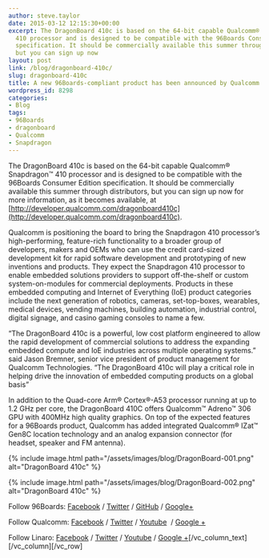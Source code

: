 ```yaml
---
author: steve.taylor
date: 2015-03-12 12:15:30+00:00
excerpt: The DragonBoard 410c is based on the 64-bit capable Qualcomm® Snapdragon™
  410 processor and is designed to be compatible with the 96Boards Consumer Edition
  specification. It should be commercially available this summer through distributors,
  but you can sign up now
layout: post
link: /blog/dragonboard-410c/
slug: dragonboard-410c
title: A new 96Boards-compliant product has been announced by Qualcomm
wordpress_id: 8298
categories:
- Blog
tags:
- 96Boards
- dragonboard
- Qualcomm
- Snapdragon
---
```


The DragonBoard 410c is based on the 64-bit capable Qualcomm® Snapdragon™ 410 processor and is designed to be compatible with the 96Boards Consumer Edition specification. It should be commercially available this summer through distributors, but you can sign up now for more information, as it becomes available, at [http://developer.qualcomm.com/dragonboard410c](http://developer.qualcomm.com/dragonboard410c).

Qualcomm is positioning the board to bring the Snapdragon 410 processor’s high-performing, feature-rich functionality to a broader group of developers, makers and OEMs who can use the credit card-sized development kit for rapid software development and prototyping of new inventions and products. They expect the Snapdragon 410 processor to enable embedded solutions providers to support off-the-shelf or custom system-on-modules for commercial deployments. Products in these embedded computing and Internet of Everything (IoE) product categories include the next generation of robotics, cameras, set-top-boxes, wearables, medical devices, vending machines, building automation, industrial control, digital signage, and casino gaming consoles to name a few.

“The DragonBoard 410c is a powerful, low cost platform engineered to allow the rapid development of commercial solutions to address the expanding embedded compute and IoE industries across multiple operating systems.” said Jason Bremner, senior vice president of product management for Qualcomm Technologies. “The DragonBoard 410c will play a critical role in helping drive the innovation of embedded computing products on a global basis”

In addition to the Quad-core Arm® Cortex®-A53 processor running at up to 1.2 GHz per core, the DragonBoard 410C offers Qualcomm™ Adreno™ 306 GPU with 400MHz high quality graphics. On top of the expected features for a 96Boards product, Qualcomm has added integrated Qualcomm® IZat™ Gen8C location technology and an analog expansion connector (for headset, speaker and FM antenna).

{% include image.html path="/assets/images/blog/DragonBoard-001.png" alt="DragonBoard 410c" %}

{% include image.html path="/assets/images/blog/DragonBoard-002.png" alt="DragonBoard 410c" %}

Follow 96Boards: [Facebook](https://www.facebook.com/96Boards) / [Twitter](https://twitter.com/96Boards) / [GitHub](https://github.com/96boards) / [Google+](https://web.archive.org/web/2019*/https://plus.google.com/106009833460292139774/about)

Follow Qualcomm: [Facebook](https://www.facebook.com/UKQualcomm?brand_redir=1) / [Twitter](https://twitter.com/qualcomm) / [Youtube](https://www.youtube.com/user/QUALCOMMVlog/videos)  / [Google +](https://web.archive.org/web/2019*/https://plus.google.com/+qualcomm/posts)

Follow Linaro: [Facebook](https://www.facebook.com/LinaroOrg) / [Twitter](https://twitter.com/linaroorg) / [Youtube](https://www.youtube.com/user/linaroorg?sub_confirmation=1) / [Google +](https://web.archive.org/web/2019*/https://plus.google.com/+LinaroOnAir)[/vc_column_text][/vc_column][/vc_row]
